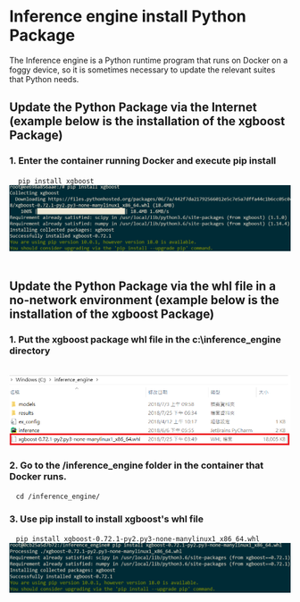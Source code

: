 # Inference engine install Python Package


The Inference engine is a Python runtime program that runs on Docker on a foggy device, so it is sometimes necessary to update the relevant suites that Python needs.

## Update the Python Package via the Internet (example below is the installation of the xgboost Package)

### 1. Enter the container running Docker and execute pip install

    ```pip install xgboost```
    
    ![image](https://github.com/minikai/AFS_Inference_engine_doc/blob/master/pip%20install%20xgboost.png?raw=true)
    
    
## Update the Python Package via the whl file in a no-network environment (example below is the installation of the xgboost Package)

### 1. Put the xgboost package whl file in the c:\inference_engine directory
    ![image](https://github.com/minikai/AFS_Inference_engine_doc/blob/master/whl%E8%B7%AF%E5%BE%91.png?raw=true)


### 2. Go to the /inference_engine folder in the container that Docker runs.

   ```cd /inference_engine/```
   
 
### 3. Use pip install to install xgboost's whl file

   ```pip install xgboost-0.72.1-py2.py3-none-manylinux1_x86_64.whl```
   
     ![image](https://github.com/minikai/AFS_Inference_engine_doc/blob/master/pip%20install%20whl.png?raw=true)
